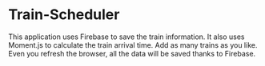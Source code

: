 # Train-Scheduler

This application uses Firebase to save the train information. It also uses Moment.js to calculate the train arrival time. Add as many trains as you like. Even you refresh the browser, all the data will be saved thanks to Firebase.

